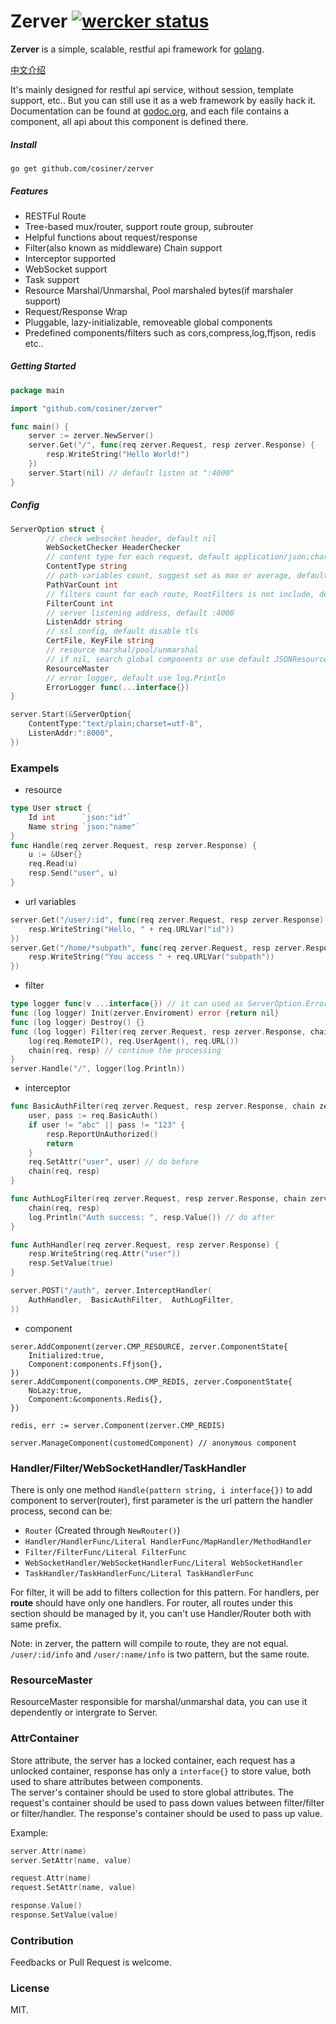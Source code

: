# Zerver [![wercker status](https://app.wercker.com/status/0e71de0398961a473cdb1ddd145cd468/s "wercker status")](https://app.wercker.com/project/bykey/0e71de0398961a473cdb1ddd145cd468)
__Zerver__ is a simple, scalable, restful api framework for [golang](http://golang.org).

[中文介绍](http://cosiner.github.io/zerver/2015/04/09/zerver.html)

It's mainly designed for restful api service, without session, template support, etc.. But you can still use it as a web framework by easily hack it. Documentation can be found at [godoc.org](https://godoc.org/github.com/cosiner/zerver), and each file contains a component, all api about this component is defined there.

##### Install
`go get github.com/cosiner/zerver`

##### Features
* RESTFul Route
* Tree-based mux/router, support route group, subrouter
* Helpful functions about request/response
* Filter(also known as middleware) Chain support
* Interceptor supported
* WebSocket support
* Task support
* Resource Marshal/Unmarshal, Pool marshaled bytes(if marshaler support)
* Request/Response Wrap
* Pluggable, lazy-initializable, removeable global components
* Predefined components/filters such as cors,compress,log,ffjson, redis etc..

##### Getting Started
```Go
package main

import "github.com/cosiner/zerver"

func main() {
    server := zerver.NewServer()
    server.Get("/", func(req zerver.Request, resp zerver.Response) {
        resp.WriteString("Hello World!")
    })
    server.Start(nil) // default listen at ":4000"
}
```

##### Config
```Go
ServerOption struct {
        // check websocket header, default nil
        WebSocketChecker HeaderChecker
        // content type for each request, default application/json;charset=utf-8
        ContentType string
        // path variables count, suggest set as max or average, default 3
        PathVarCount int
        // filters count for each route, RootFilters is not include, default 5
        FilterCount int
        // server listening address, default :4000
        ListenAddr string
        // ssl config, default disable tls
        CertFile, KeyFile string
        // resource marshal/pool/unmarshal
        // if nil, search global components or use default JSONResource
        ResourceMaster
        // error logger, default use log.Println
        ErrorLogger func(...interface{})
}

server.Start(&ServerOption{
    ContentType:"text/plain;charset=utf-8",
    ListenAddr:":8000",
})
```

### Exampels
* resource
```Go
type User struct {
    Id int      `json:"id"`
    Name string `json:"name"`
}
func Handle(req zerver.Request, resp zerver.Response) {
    u := &User{}
    req.Read(u)
    resp.Send("user", u)
}
```
* url variables
```Go
server.Get("/user/:id", func(req zerver.Request, resp zerver.Response) {
    resp.WriteString("Hello, " + req.URLVar("id"))
})
server.Get("/home/*subpath", func(req zerver.Request, resp zerver.Response) {
    resp.WriteString("You access " + req.URLVar("subpath"))
})
```

* filter
```Go
type logger func(v ...interface{}) // it can used as ServerOption.ErrorLogger
func (log logger) Init(zerver.Enviroment) error {return nil}
func (log logger) Destroy() {}
func (log logger) Filter(req zerver.Request, resp zerver.Response, chain zerver.FilterChain) {
    log(req.RemoteIP(), req.UserAgent(), req.URL())
    chain(req, resp) // continue the processing
}
server.Handle("/", logger(log.Println))
```

* interceptor
```Go
func BasicAuthFilter(req zerver.Request, resp zerver.Response, chain zerver.FilterChain) {
    user, pass := req.BasicAuth()
    if user != "abc" || pass != "123" {
        resp.ReportUnAuthorized()
        return
    }
    req.SetAttr("user", user) // do before
    chain(req, resp)
}

func AuthLogFilter(req zerver.Request, resp zerver.Response, chain zerver.FilterChain) {
    chain(req, resp)
    log.Println("Auth success: ", resp.Value()) // do after
}

func AuthHandler(req zerver.Request, resp zerver.Response) {
    resp.WriteString(req.Attr("user"))
    resp.SetValue(true)
}

server.POST("/auth", zerver.InterceptHandler(
    AuthHandler,  BasicAuthFilter,  AuthLogFilter,
))
```

* component
```
serer.AddComponent(zerver.CMP_RESOURCE, zerver.ComponentState{
    Initialized:true,
    Component:components.Ffjson{},
})
serer.AddComponent(components.CMP_REDIS, zerver.ComponentState{
    NoLazy:true,
    Component:&components.Redis{},
})

redis, err := server.Component(zerver.CMP_REDIS)

server.ManageComponent(customedComponent) // anonymous component
```

### Handler/Filter/WebSocketHandler/TaskHandler
There is only one method `Handle(pattern string, i interface{})` to add component 
to server(router), first parameter is the url pattern the handler process, second can be:
* `Router` (Created through `NewRouter()`)
* `Handler/HandlerFunc/Literal HandlerFunc/MapHandler/MethodHandler`
* `Filter/FilterFunc/Literal FilterFunc`
* `WebSocketHandler/WebSocketHandlerFunc/Literal WebSocketHandler`
* `TaskHandler/TaskHandlerFunc/Literal TaskHandlerFunc`  

For filter, it will be add to filters collection for this pattern.
For handlers, per __route__ should have only one handlers.
For router, all routes under this section should be managed by it, you can't use Handler/Router both with same prefix.

Note: in zerver, the pattern will compile to route, they are not equal. 
`/user/:id/info` and `/user/:name/info` is two pattern, but the same route.

### ResourceMaster
ResourceMaster responsible for marshal/unmarshal data, you can use it dependently or intergrate to Server.

### AttrContainer
Store attribute, the server has a locked container, each request has a unlocked
container, response has only a `interface{}` to store value, both used to share attributes between components.  
The server's container should be used to store global attributes. The request's container should be used to pass down values between filter/filter or filter/handler. The response's container should be used to pass up value.

Example:
```Go
server.Attr(name)
server.SetAttr(name, value)

request.Attr(name)
request.SetAttr(name, value)

response.Value()
response.SetValue(value)
```

### Contribution
Feedbacks or Pull Request is welcome.

### License
MIT.
